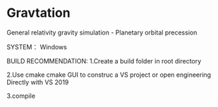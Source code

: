 # Gravtation
General relativity gravity simulation - Planetary orbital precession

SYSTEM：
  Windows
  
BUILD RECOMMENDATION:
  1.Create a build folder in root directory
  
  2.Use cmake cmake GUI to construc a VS project or open engineering Directly with VS 2019
  
  3.compile
  
